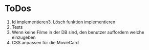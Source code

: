 # ToDos

1. Id implementieren3. Lösch funktion implementieren
4. Tests 
5. Wenn keine Filme in der DB sind, den benutzer auffordern welche einzugeben
6. CSS anpassen für die MovieCard
